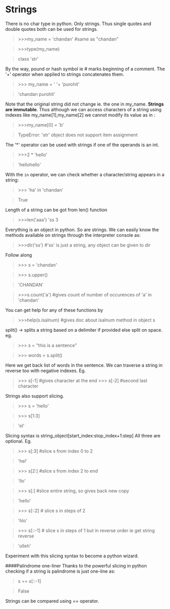 # Strings
There is no char type in python. Only strings. Thus single quotes and double quotes both can be used for strings.
> \>>>my_name = 'chandan' #same as "chandan"

> \>>>type(my_name)

> class 'str'

By the way, pound or hash symbol ie # marks beginning of a comment.
The '+' operator when applied to strings concatenates them.
>\>>> my_name + ' '+ 'purohit'

>'chandan purohit'

Note that the original string did not change ie. the one in my_name. **Strings are immutable**. Thus although we can access characters of a string using indexes like my_name[1],my_name[2] we cannot modify its value as in :
>\>>>my_name[0] = 'b' 

>TypeError: 'str' object does not support item assignment

The '\*' operator can be used with strings if one of the operands is an int.
> \>>>2 * 'hello'

>'hellohello'

With the ```in``` operator, we can check whether a character/string appears in a string:
>\>>> 'ha' in 'chandan'

>True

Length of a string can be got from len() function
>\>>>len('aaa')
'ss
>3

Everything is an object in python. So are strings. We can easily know the methods available on strings through the interpreter console as:

>\>>>dir('ss') #'ss' is just a string, any object can be given to dir

Follow along

>\>>> s = 'chandan'

>\>>> s.upper()

>'CHANDAN'

>\>>>s.count('a') #gives count of number of occurences of 'a' in 'chandan'

You can get help for any of these functions by

>\>>>help(s.isalnum) #gives doc about isalnum method in object s


split() -> splits a string based on a delimiter if provided else split on space.
eg.

> \>>> s = "this is a sentence"

>\>>> words = s.split()

Here we get back list of words in the sentence.
We can traverse a string in reverse too with negative indexes.
Eg.

>\>>> s[-1] #gives character at the end
>\>>> s[-2] #second last character

Strings also support slicing.
>\>>> s = 'hello'

>\>>> s[1:3] 

>'el'

Slicing syntax is string_object[start_index:stop_index+1:step]
All three are optional.
Eg.

>\>>> s[:3] #slice s from index 0 to 2

>'hel'

>\>>> s[2:] #slice s from index 2 to end 

>'llo'

>\>>> s[:] #slice entire string, so gives back new copy

>'hello'

>\>>> s[::2] # slice s in steps of 2

>'hlo'

>\>>> s[::-1] # slice s in steps of 1 but in reverse order ie get string reverse

>'olleh'

Experiment with this slicing syntax to become a python wizard. 

####Palindrome one-liner
Thanks to the powerful slicing in python checking if a string is palindrome is just one-line as:

> s == s[::-1]

>False

Strings can be compared using == operator.










